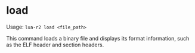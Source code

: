 # load

Usage: `lua-r2 load <file_path>`

This command loads a binary file and displays its format information, such as the ELF header and section headers.